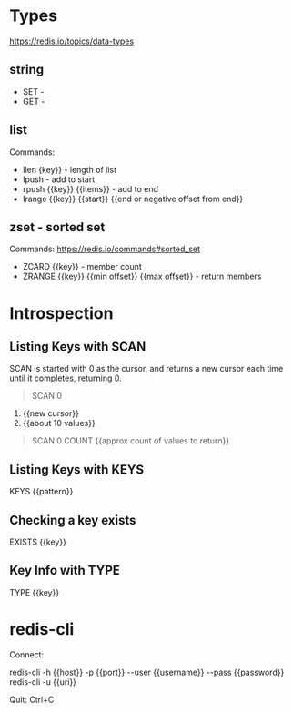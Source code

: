 # Types

https://redis.io/topics/data-types

## string

* SET -
* GET -

## list

Commands:

* llen {key}} - length of list
* lpush - add to start
* rpush {{key}} {{items}} - add to end
* lrange {{key}} {{start}} {{end or negative offset from end}}

## zset - sorted set

Commands:
https://redis.io/commands#sorted_set

* ZCARD {{key}} - member count
* ZRANGE {{key}} {{min offset}} {{max offset}} - return members

# Introspection

## Listing Keys with SCAN

SCAN is started with 0 as the cursor, and returns a new cursor each time
until it completes, returning 0.

> SCAN 0
1) {{new cursor}}
2) {{about 10 values}}

> SCAN 0 COUNT {{approx count of values to return}}

## Listing Keys with KEYS

KEYS {{pattern}}

## Checking a key exists

EXISTS {{key}}

## Key Info with TYPE

TYPE {{key}}

# redis-cli

Connect:

redis-cli -h {{host}} -p {{port}} --user {{username}} --pass {{password}}
redis-cli -u {{uri}}

Quit:
Ctrl+C
